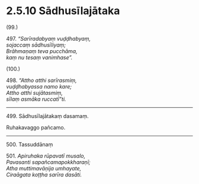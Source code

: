 

# 2.5.10 Sādhusīlajātaka




(99.)

497\. _“Sarīradabyaṃ vuḍḍhabyaṃ,_  
_sojaccaṃ sādhusīliyaṃ;_  
_Brāhmaṇaṃ teva pucchāma,_  
_kaṃ nu tesaṃ vanimhase”._  


(100.)

498\. _“Attho atthi sarīrasmiṃ,_  
_vuḍḍhabyassa namo kare;_  
_Attho atthi sujātasmiṃ,_  
_sīlaṃ asmāka ruccatī”ti._  


---

499\. Sādhusīlajātakaṃ dasamaṃ.

  
Ruhakavaggo pañcamo.



---

500\. Tassuddānaṃ



501\. _Apiruhaka rūpavatī musalo,_  
_Pavasanti sapañcamapokkharaṇī;_  
_Atha muttimavāṇija umhayate,_  
_Ciraāgata koṭṭha sarīra dasāti._  




